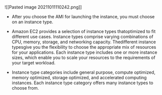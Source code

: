 ![[Pasted image 20211011110242.png]]

* After you choose the AMI for launching the instance, you must choose on an instance type. 

* Amazon EC2 provides a selection of instance types thatoptimized to fit different use cases. Instance types comprise varying combinations of CPU, memory, storage, and networking capacity. Thedifferent instance typesgive you the flexibility to choose the appropriate mix of resources for your applications. Each instance type includes one or more instance sizes, which enable you to scale your resources to the requirements of your target workload.

* Instance type categories include general purpose, compute optimized, memory optimized, storage optimized, and accelerated computing instances. Each instance type category offers many instance types to choose from.